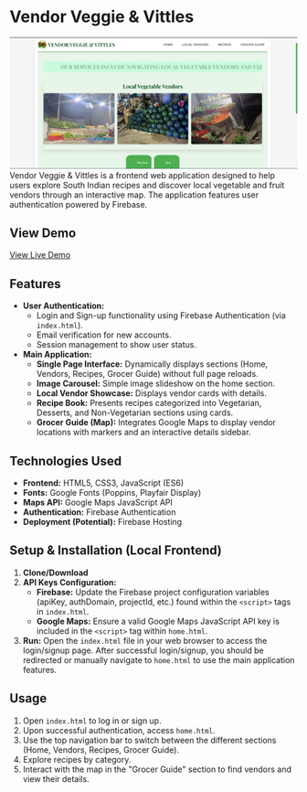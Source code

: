 # Vendor Veggie & Vittles

![HomePage](https://github.com/VaishnaviVadla33/Vegetable_Fruit_vendors_Locator/blob/main/Vendor_VeggieAndVittles_HomePage1.png)
Vendor Veggie & Vittles is a frontend web application designed to help users explore South Indian recipes and discover local vegetable and fruit vendors through an interactive map. The application features user authentication powered by Firebase.

## View Demo
[View Live Demo](https://vaishnavivadla33.github.io/Vegetable_Fruit_vendors_Locator/)

## Features

* **User Authentication:**
    * Login and Sign-up functionality using Firebase Authentication (via `index.html`).
    * Email verification for new accounts.
    * Session management to show user status.
* **Main Application:**
    * **Single Page Interface:** Dynamically displays sections (Home, Vendors, Recipes, Grocer Guide) without full page reloads.
    * **Image Carousel:** Simple image slideshow on the home section.
    * **Local Vendor Showcase:** Displays vendor cards with details.
    * **Recipe Book:** Presents recipes categorized into Vegetarian, Desserts, and Non-Vegetarian sections using cards.
    * **Grocer Guide (Map):** Integrates Google Maps to display vendor locations with markers and an interactive details sidebar.

## Technologies Used

* **Frontend:** HTML5, CSS3, JavaScript (ES6)
* **Fonts:** Google Fonts (Poppins, Playfair Display)
* **Maps API:** Google Maps JavaScript API
* **Authentication:** Firebase Authentication
* **Deployment (Potential):** Firebase Hosting

## Setup & Installation (Local Frontend)

1.  **Clone/Download**
2.  **API Keys Configuration:**
    * **Firebase:** Update the Firebase project configuration variables (apiKey, authDomain, projectId, etc.) found within the `<script>` tags in `index.html`.
    * **Google Maps:** Ensure a valid Google Maps JavaScript API key is included in the `<script>` tag within `home.html`.
3.  **Run:** Open the `index.html` file in your web browser to access the login/signup page. After successful login/signup, you should be redirected or manually navigate to `home.html` to use the main application features.

## Usage

1.  Open `index.html` to log in or sign up.
2.  Upon successful authentication, access `home.html`.
3.  Use the top navigation bar to switch between the different sections (Home, Vendors, Recipes, Grocer Guide).
4.  Explore recipes by category.
5.  Interact with the map in the "Grocer Guide" section to find vendors and view their details.
